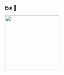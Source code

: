 ### Eai 👋

<div>
  <a href="https://github.com/pcanabarro">
  
</div>
  
<img height="180em" src="https://github-readme-stats.vercel.app/api?username=pcanabarro&show_icons=true&theme=cobalt&include_all_commits=true&count_private=true"/>
<img height="180em" src="

     
     
     
     <!--
**pcanabarro/pcanabarro** is a ✨ _special_ ✨ repository because its `README.md` (this file) appears on your GitHub profile.

Here are some ideas to get you started:

- 🔭 I’m currently working on ...
- 🌱 I’m currently learning ...
- 👯 I’m looking to collaborate on ...
- 🤔 I’m looking for help with ...
- 💬 Ask me about ...
- 📫 How to reach me: ...
- 😄 Pronouns: ...
- ⚡ Fun fact: ...
-->
